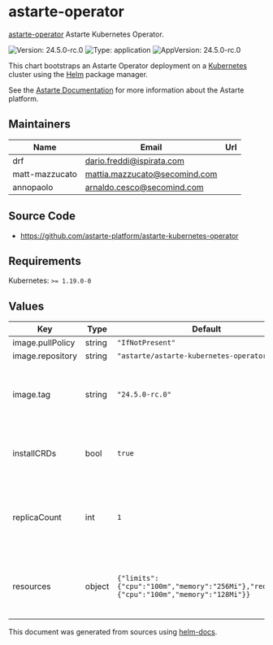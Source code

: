 # astarte-operator

[astarte-operator](https://github.com/astarte-platform/astarte-kubernetes-operator) Astarte Kubernetes Operator.

![Version: 24.5.0-rc.0](https://img.shields.io/badge/Version-24.5.0--rc.0-informational?style=flat-square) ![Type: application](https://img.shields.io/badge/Type-application-informational?style=flat-square) ![AppVersion: 24.5.0-rc.0](https://img.shields.io/badge/AppVersion-24.5.0--rc.0-informational?style=flat-square)

This chart bootstraps an Astarte Operator deployment on a [Kubernetes](http://kubernetes.io) cluster using the [Helm](https://helm.sh) package manager.

See the [Astarte Documentation](https://docs.astarte-platform.org/) for more information about the Astarte platform.

## Maintainers

| Name | Email | Url |
| ---- | ------ | --- |
| drf | dario.freddi@ispirata.com |  |
| matt-mazzucato | mattia.mazzucato@secomind.com |  |
| annopaolo | arnaldo.cesco@secomind.com |  |

## Source Code

* <https://github.com/astarte-platform/astarte-kubernetes-operator>

## Requirements

Kubernetes: `>= 1.19.0-0`

## Values

| Key | Type | Default | Description |
|-----|------|---------|-------------|
| image.pullPolicy | string | `"IfNotPresent"` |  |
| image.repository | string | `"astarte/astarte-kubernetes-operator"` |  |
| image.tag | string | `"24.5.0-rc.0"` | Overrides the image tag whose default is the chart appVersion. |
| installCRDs | bool | `true` | Whether or not to install Astarte CRDs. |
| replicaCount | int | `1` | The number of Astarte Operator replicas in your cluster. |
| resources | object | `{"limits":{"cpu":"100m","memory":"256Mi"},"requests":{"cpu":"100m","memory":"128Mi"}}` | Resources to assign to each Astarte Operator instance. |

This document was generated from sources using [helm-docs](https://github.com/norwoodj/helm-docs).
